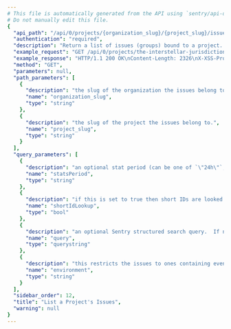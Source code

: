 ```yaml
---
# This file is automatically generated from the API using `sentry/api-docs/generator.py.`
# Do not manually edit this file.
{
  "api_path": "/api/0/projects/{organization_slug}/{project_slug}/issues/", 
  "authentication": "required", 
  "description": "Return a list of issues (groups) bound to a project.  All parameters are\nsupplied as query string parameters.\n\nA default query of ``is:unresolved`` is applied. To return results\nwith other statuses send an new query value (i.e. ``?query=`` for all\nresults).\n\nThe ``statsPeriod`` parameter can be used to select the timeline\nstats which should be present. Possible values are: ``\"\"`` (disable),\n``\"24h\"``, ``\"14d\"``", 
  "example_request": "GET /api/0/projects/the-interstellar-jurisdiction/pump-station/issues/?statsPeriod=24h HTTP/1.1\nHost: sentry.io\nAuthorization: Bearer <token>", 
  "example_response": "HTTP/1.1 200 OK\nContent-Length: 2326\nX-XSS-Protection: 1; mode=block\nContent-Language: en\nX-Max-Hits: 1000\nAccess-Control-Expose-Headers: X-Sentry-Error, Retry-After\nVary: Accept-Language, Cookie\nX-Content-Type-Options: nosniff\nAccess-Control-Allow-Methods: GET, PUT, DELETE, HEAD, OPTIONS\nLink: <https://sentry.io/api/0/projects/the-interstellar-jurisdiction/pump-station/issues/?statsPeriod=24h&cursor=1583728700837:0:1>; rel=\"previous\"; results=\"false\"; cursor=\"1583728700837:0:1\", <https://sentry.io/api/0/projects/the-interstellar-jurisdiction/pump-station/issues/?statsPeriod=24h&cursor=1583728698090:1:0>; rel=\"next\"; results=\"false\"; cursor=\"1583728698090:1:0\"\nX-Hits: 2\nAllow: GET, PUT, DELETE, HEAD, OPTIONS\nAccess-Control-Allow-Origin: *\nAccess-Control-Allow-Headers: X-Sentry-Auth, X-Requested-With, Origin, Accept, Content-Type, Authentication, Authorization\nContent-Type: application/json\nX-Frame-Options: deny\n\n[\n  {\n    \"annotations\": [], \n    \"assignedTo\": null, \n    \"count\": \"1\", \n    \"culprit\": \"io.sentry.example.ApiRequest in perform\", \n    \"firstSeen\": \"2020-03-09T04:38:20.837122Z\", \n    \"hasSeen\": false, \n    \"id\": \"2\", \n    \"isBookmarked\": false, \n    \"isPublic\": false, \n    \"isSubscribed\": false, \n    \"lastSeen\": \"2020-03-09T04:38:20.837122Z\", \n    \"level\": \"error\", \n    \"logger\": null, \n    \"metadata\": {\n      \"filename\": \"ApiRequest.java\", \n      \"function\": \"perform\", \n      \"type\": \"ApiException\", \n      \"value\": \"Authentication failed, token expired!\"\n    }, \n    \"numComments\": 0, \n    \"permalink\": \"https://sentry.io/organizations/the-interstellar-jurisdiction/issues/2/\", \n    \"platform\": \"java\", \n    \"project\": {\n      \"id\": \"2\", \n      \"name\": \"Pump Station\", \n      \"platform\": null, \n      \"slug\": \"pump-station\"\n    }, \n    \"shareId\": null, \n    \"shortId\": \"PUMP-STATION-2\", \n    \"stats\": {\n      \"24h\": [\n        [\n          1583643600, \n          0\n        ], \n        [\n          1583647200, \n          0\n        ], \n        [\n          1583650800, \n          0\n        ], \n        [\n          1583654400, \n          0\n        ], \n        [\n          1583658000, \n          0\n        ], \n        [\n          1583661600, \n          0\n        ], \n        [\n          1583665200, \n          0\n        ], \n        [\n          1583668800, \n          0\n        ], \n        [\n          1583672400, \n          0\n        ], \n        [\n          1583676000, \n          0\n        ], \n        [\n          1583679600, \n          0\n        ], \n        [\n          1583683200, \n          0\n        ], \n        [\n          1583686800, \n          0\n        ], \n        [\n          1583690400, \n          0\n        ], \n        [\n          1583694000, \n          0\n        ], \n        [\n          1583697600, \n          0\n        ], \n        [\n          1583701200, \n          0\n        ], \n        [\n          1583704800, \n          0\n        ], \n        [\n          1583708400, \n          0\n        ], \n        [\n          1583712000, \n          0\n        ], \n        [\n          1583715600, \n          0\n        ], \n        [\n          1583719200, \n          0\n        ], \n        [\n          1583722800, \n          0\n        ], \n        [\n          1583726400, \n          1\n        ]\n      ]\n    }, \n    \"status\": \"unresolved\", \n    \"statusDetails\": {}, \n    \"subscriptionDetails\": null, \n    \"title\": \"ApiException: Authentication failed, token expired!\", \n    \"type\": \"error\", \n    \"userCount\": 1\n  }, \n  {\n    \"annotations\": [], \n    \"assignedTo\": null, \n    \"count\": \"1\", \n    \"culprit\": \"raven.scripts.runner in main\", \n    \"firstSeen\": \"2020-03-09T04:38:18.089961Z\", \n    \"hasSeen\": false, \n    \"id\": \"1\", \n    \"isBookmarked\": false, \n    \"isPublic\": false, \n    \"isSubscribed\": false, \n    \"lastSeen\": \"2020-03-09T04:38:18.089961Z\", \n    \"level\": \"error\", \n    \"logger\": null, \n    \"metadata\": {\n      \"title\": \"This is an example python exception\"\n    }, \n    \"numComments\": 0, \n    \"permalink\": \"https://sentry.io/organizations/the-interstellar-jurisdiction/issues/1/\", \n    \"platform\": \"python\", \n    \"project\": {\n      \"id\": \"2\", \n      \"name\": \"Pump Station\", \n      \"platform\": null, \n      \"slug\": \"pump-station\"\n    }, \n    \"shareId\": null, \n    \"shortId\": \"PUMP-STATION-1\", \n    \"stats\": {\n      \"24h\": [\n        [\n          1583643600, \n          0\n        ], \n        [\n          1583647200, \n          0\n        ], \n        [\n          1583650800, \n          0\n        ], \n        [\n          1583654400, \n          0\n        ], \n        [\n          1583658000, \n          0\n        ], \n        [\n          1583661600, \n          0\n        ], \n        [\n          1583665200, \n          0\n        ], \n        [\n          1583668800, \n          0\n        ], \n        [\n          1583672400, \n          0\n        ], \n        [\n          1583676000, \n          0\n        ], \n        [\n          1583679600, \n          0\n        ], \n        [\n          1583683200, \n          0\n        ], \n        [\n          1583686800, \n          0\n        ], \n        [\n          1583690400, \n          0\n        ], \n        [\n          1583694000, \n          0\n        ], \n        [\n          1583697600, \n          0\n        ], \n        [\n          1583701200, \n          0\n        ], \n        [\n          1583704800, \n          0\n        ], \n        [\n          1583708400, \n          0\n        ], \n        [\n          1583712000, \n          0\n        ], \n        [\n          1583715600, \n          0\n        ], \n        [\n          1583719200, \n          0\n        ], \n        [\n          1583722800, \n          0\n        ], \n        [\n          1583726400, \n          1\n        ]\n      ]\n    }, \n    \"status\": \"unresolved\", \n    \"statusDetails\": {}, \n    \"subscriptionDetails\": null, \n    \"title\": \"This is an example python exception\", \n    \"type\": \"default\", \n    \"userCount\": 1\n  }\n]", 
  "method": "GET", 
  "parameters": null, 
  "path_parameters": [
    {
      "description": "the slug of the organization the issues belong to.", 
      "name": "organization_slug", 
      "type": "string"
    }, 
    {
      "description": "the slug of the project the issues belong to.", 
      "name": "project_slug", 
      "type": "string"
    }
  ], 
  "query_parameters": [
    {
      "description": "an optional stat period (can be one of `\"24h\"`, `\"14d\"`, and `\"\"`).", 
      "name": "statsPeriod", 
      "type": "string"
    }, 
    {
      "description": "if this is set to true then short IDs are looked up by this function as well.  This can cause the return value of the function to return an event issue of a different project which is why this is an opt-in. Set to 1 to enable.", 
      "name": "shortIdLookup", 
      "type": "bool"
    }, 
    {
      "description": "an optional Sentry structured search query.  If not provided an implied `\"is:unresolved\"` is assumed.)", 
      "name": "query", 
      "type": "querystring"
    }, 
    {
      "description": "this restricts the issues to ones containing events from this environment", 
      "name": "environment", 
      "type": "string"
    }
  ], 
  "sidebar_order": 12, 
  "title": "List a Project's Issues", 
  "warning": null
}
---
```

